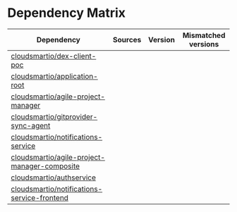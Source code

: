 # Dependency Matrix

Dependency | Sources | Version | Mismatched versions
---------- | ------- | ------- | -------------------
[cloudsmartio/dex-client-poc](https://github.com/cloudsmartio/dex-client-poc.git) |  | []() | 
[cloudsmartio/application-root](https://github.com/cloudsmartio/application-root.git) |  | []() | 
[cloudsmartio/agile-project-manager](https://github.com/cloudsmartio/agile-project-manager.git) |  | []() | 
[cloudsmartio/gitprovider-sync-agent](https://github.com/cloudsmartio/gitprovider-sync-agent.git) |  | []() | 
[cloudsmartio/notifications-service](https://github.com/cloudsmartio/notifications-service.git) |  | []() | 
[cloudsmartio/agile-project-manager-composite](https://github.com/cloudsmartio/agile-project-manager-composite.git) |  | []() | 
[cloudsmartio/authservice](https://github.com/cloudsmartio/authservice.git) |  | []() | 
[cloudsmartio/notifications-service-frontend](https://github.com/cloudsmartio/notifications-service-frontend.git) |  | []() | 
